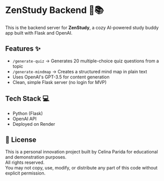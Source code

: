 # ZenStudy Backend 🧸📚

This is the backend server for **ZenStudy**, a cozy AI-powered study buddy app built with Flask and OpenAI.

## Features ✨
- `/generate-quiz` → Generates 20 multiple-choice quiz questions from a topic
- `/generate-mindmap` → Creates a structured mind map in plain text
- Uses OpenAI's GPT-3.5 for content generation
- Clean, simple Flask server (no login for MVP)

## Tech Stack 💻
- Python (Flask)
- OpenAI API
- Deployed on Render
## 🚫 License

This is a personal innovation project built by Celina Parida for educational and demonstration purposes.  
All rights reserved.  
You may not copy, use, modify, or distribute any part of this code without explicit permission.